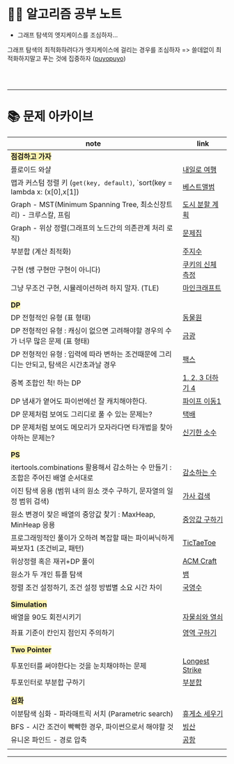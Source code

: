 # 🧑‍💻 알고리즘 공부 노트

- 그래프 탐색의 엣지케이스를 조심하자...

그래프 탐색의 최적화하려다가 엣지케이스에 걸리는 경우를 조심하자 => 쓸데없이 최적화하지말고 푸는 것에 집중하자 ([puyopuyo](http://noj.am/11559))


<br/>
<br/>

---

# 📚 문제 아카이브

| note                                                                | link                                                      |
|---------------------------------------------------------------------|-----------------------------------------------------------|
| <span style="background-color: #fff5b1;">**점검하고 가자**</span>         |                                                           |
| 플로이드 와샬                                                             | [내일로 여행](sol_from_BOJ/shortest_path/boj13168.py)          |
| 맵과 커스텀 정렬 키 (`get(key, default)`, `sort(key = lambda x: (x[0],x[1]) | [베스트앨범](sol_from_Programmers/베스트앨범.py)           |
| Graph - MST(Minimum Spanning Tree, 최소신장트리) - 크루스칼, 프림               | [도시 분할 계획](./sol_from_BOJ/graph/boj1647.py)               |
| Graph - 위상 정렬(그래프의 노드간의 의존관계 처리 로직)                                 | [문제집](sol_from_BOJ/graph/boj1766.py)                      |
| 부분합 (계산 최적화)                                                        | [주지수](sol_from_BOJ/ps/boj15724.py)                        |
| 구현 (쌩 구현만 구현이 아니다)                                                  | [쿠키의 신체 측정](sol_from_BOJ/simulation/boj20125.py)          |
| 그냥 무조건 구현, 시뮬레이션하려 하지 말자.  (TLE)                                    | [마인크래프트](sol_from_BOJ/ps/boj18111.py)                     
|                                                                     |                                                           |
|                                                                     |                                                           |
| <span style='background-color: #fff5b1'>**DP**</span>               |                                                           |
| DP 전형적인 유형 (표 형태)                                                   | [동물원](./sol_from_BOJ/dp/boj1309.py)                       |
| DP 전형적인 유형 : 캐싱이 없으면 고려해야할 경우의 수가 너무 많은 문제 (표 형태)                   | [금광](./sol_from_etc/book_이것이코딩테스트다/Q31.py)                |
| DP 전형적인 유형 : 입력에 따라 변하는 조건때문에 그리디는 안되고, 탐색은 시간초과날 경우                | [팩스](./sol_from_BOJ/dp/boj2341.py)                        |
| 중복 조합인 척! 하는 DP                                                     | [1, 2, 3 더하기 4](sol_from_BOJ/dp/boj15989.py)              |
| DP 냄새가 옅어도 파이썬에선 잘 캐치해야한다.                                          | [파이프 이동1](./sol_from_BOJ/dp/boj17070.py)                  |
| DP 문제처럼 보여도 그리디로 풀 수 있는 문제는?                                        | [택배](./sol_from_BOJ/greedy/boj8980.py)                    |
| DP 문제처럼 보여도 메모리가 모자라다면 타개법을 찾아야하는 문제는?                              | [신기한 소수](./sol_from_BOJ/ps/boj2023.py)                    |
|                                                                     |                                                           |
|                                                                     |                                                           |
| <span style="background-color: #fff5b1;">**PS**</span>              |                                                           |
| itertools.combinations 활용해서 감소하는 수 만들기 : 조합은 주어진 배열 순서대로            | [감소하는 수](./sol_from_BOJ/ps/boj1038.py)                    |
| 이진 탐색 응용 (범위 내의 원소 갯수 구하기, 문자열의 일정 범위 검색)                           | [가사 검색](./sol_from_Programmers/kakao_blind/pr60060.py)    |
| 원소 변경이 잦은 배열의 중앙값 찾기 : MaxHeap, MinHeap 응용                          | [중앙값 구하기](./sol_from_BOJ/data_structure/boj2696.py)       |
| 프로그래밍적인 풀이가 오하려 복잡할 때는 파이써닉하게 짜보자1 (조건비교, 패턴)                       | [TicTaeToe](./sol_from_BOJ/ps/boj13227.py)                |
| 위상정렬 혹은 재귀+DP 풀이                                                    | [ACM Craft](./sol_from_BOJ/ps/boj1005.py)                 |
| 원소가 두 개인 튜플 탐색                                                      | [뱀](./sol_from_BOJ/simulation/boj3190.py)                 |
| 정렬 조건 설정하기, 조건 설정 방법별 소요 시간 차이                                      | [국영수](./sol_from_BOJ/sort/boj10825.py)                    |
|                                                                     |                                                           |
|                                                                     |                                                           |
| <span style="background-color: #fff5b1;">**Simulation**</span>      |                                                           |
| 배열을 90도 회전시키기                                                       | [자물쇠와 열쇠](./sol_from_Programmers/kakao_blind/pr60059.py)  |
|                                                                     |                                                           |
| 좌표 기준이 칸인지 점인지 주의하기                                                 | [영역 구하기](./sol_from_BOJ/DFSBFS/boj2583.py)                |
|                                                                     |                                                           |
|                                                                     |                                                           |
| <span style="background-color: #fff5b1;">**Two Pointer**</span>     |                                                           |
| 투포인터를 써야한다는 것을 눈치채야하는 문제                                            | [Longest Strike](./sol_from_codeforces/790_div4/1676F.py) |
| 투포인터로 부분합 구하기                                                       | [부분합](./sol_from_BOJ/two_pointer/boj1806.py)              |
|                                                                     |                                                           |
|                                                                     |                                                           |
| <span style="background-color: #fff5b1;">**심화**</span>              |                                                           |
| 이분탐색 심화 - 파라매트릭 서치 (Parametric search)                              | [휴게소 세우기](./sol_from_BOJ/binary_search/boj1477.py)        |
| BFS - 시간 조건이 빡빡한 경우, 파이썬으로서 해야할 것                                   | [빙산](./sol_from_BOJ/DFSBFS/boj2573.py)                    |
| 유니온 파인드 - 경로 압축                                                     | [공항](./sol_from_BOJ/union_find/boj10775.py)               |
|                                                                     |                                                           |
---